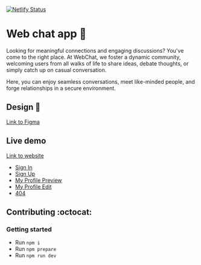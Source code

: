 [![Netlify Status](https://api.netlify.com/api/v1/badges/179e1a34-bdc5-4e69-9cca-018c140ffc7a/deploy-status)](https://app.netlify.com/sites/spontaneous-panda-71c00f/deploys)

# Web chat app :milky_way:

Looking for meaningful connections and engaging discussions? You've come to the right place. At WebChat, we foster a dynamic community, welcoming users from all walks of life to share ideas, debate thoughts, or simply catch up on casual conversation.

Here, you can enjoy seamless conversations, meet like-minded people, and forge relationships in a secure environment.

## Design :art:

[Link to Figma](https://www.figma.com/file/9dNWlN52yssnOfbxHvzA1Z/Web-chat?type=design&node-id=0%3A1&mode=design&t=Yjczdu3gagS2FMBG-1)

## Live demo

[Link to website](https://deploy--spontaneous-panda-71c00f.netlify.app/)

- [Sign In](https://deploy--spontaneous-panda-71c00f.netlify.app/sign-in)
- [Sign Up](https://deploy--spontaneous-panda-71c00f.netlify.app/sign-up)
- [My Profile Preview](https://deploy--spontaneous-panda-71c00f.netlify.app/my-profile/preview)
- [My Profile Edit](https://deploy--spontaneous-panda-71c00f.netlify.app/my-profile/edit)
- [404](https://deploy--spontaneous-panda-71c00f.netlify.app/abracadabra)

## Contributing :octocat:

### Getting started

- Run `npm i`
- Run `npm prepare`
- Run `npm run dev`
